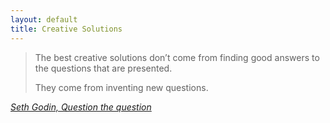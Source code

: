 ```yaml
---
layout: default
title: Creative Solutions
---
```


> The best creative solutions don&rsquo;t come from finding good answers to the questions that are presented.
>
> They come from inventing new questions.

<cite><a href="http://sethgodin.typepad.com/seths_blog/2012/12/question-the-question.html">Seth Godin, Question the question</a></cite>
